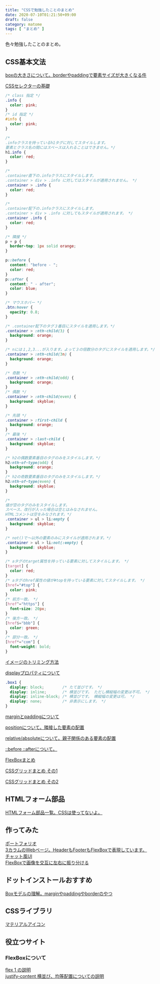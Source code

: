 ```yaml
---
title: "CSSで勉強したことのまとめ"
date: 2020-07-10T01:21:50+09:00
draft: false
category: matome
tags: [ "まとめ" ]
---
```

色々勉強したことのまとめ。  

<!--more-->

## CSS基本文法
[boxの大きさについて。borderやpaddingで要素サイズが大きくなる件](https://codepen.io/fukugit/pen/abdGLbb)  

[CSSセレクターの基礎](https://codepen.io/fukugit/pen/GRZoEZP)  
```css
/* class 指定 */
.info {
  color: pink;
}
/* id 指定 */
#info {
  color: pink;
}

/* 
.infoクラスを持っているh1タグに対してスタイルします。
要素とクラス名の間にはスペースは入れることはできません。*/
h1.info {
  color: red;
}

/* 
.container直下の.infoクラスにスタイルします。
.container > div > .info に対してはスタイルが適用されません。 */
.container > .info {
  color: red;
}

/* 
.container配下の.infoクラスにスタイルします。
.container > div > .info に対してもスタイルが適用されます。 */
.container .info {
  color: red;
}

/* 隣接 */
p + p {
  border-top: 1px solid orange;
}

p::before {
  content: "before - ";
  color: red;
}
p::after {
  content: " - after";
  color: blue;
}

/* マウスホバー */
.btn:hover {
  opacity: 0.8;
}

/* .container配下のタグ３番目にスタイルを適用します。*/
.container > :nth-child(3) {
  background: orange;
}

/* nには１,2,3...が入ります。よって３の倍数分のタグにスタイルを適用します。*/
.container > :nth-child(3n) {
  background: orange;
}

/* 奇数 */
.container > :nth-child(odd) {
  background: orange;
}
/* 偶数 */
.container > :nth-child(even) {
  background: skyblue;
}

/* 先頭 */
.container > :first-child {
  background: orange;
}
/* 最後 */
.container > :last-child {
  background: skyblue;
}

/* h2の偶数要素番目のタグのみをスタイルします。*/
h2:nth-of-type(odd) {
  background: orange;
}
/* h2の奇数要素番目のタグのみをスタイルします。*/
h2:nth-of-type(even) {
  background: skyblue;
}

/* 
値が空のタグのみをスタイルします。
スペース、改行が入った場合は空とはみなされません。
HTMLコメントは空をみなされます。*/
.container > ul > li:empty {
  background: skyblue;
}

/* not()で〜以外の要素のみにスタイルが適用されます。*/
.container > ul > li:not(:empty) {
  background: skyblue;
}

/* aタグのtarget属性を持っている要素に対してスタイルします。 */
[target] {
  color: red;
}
/* aタグのhref属性の値が#topを持っている要素に対してスタイルします。 */
[href="#top"] {
  color: pink;
}
/* 前方一致。 */
[href^="https"] {
  font-size: 20px;
}
/* 後方一致。 */
[href$="bbb"] {
  color: green;
}
/* 部分一致。 */
[href*="com"] {
  font-weight: bold;
}
```

[イメージのトリミング方法](https://codepen.io/fukugit/pen/NWxMaNz)  

[displayプロパティについて](https://codepen.io/fukugit/pen/MWKGWvp)  
```css
.box1 {
  display: block;        /* たて並びです。 */
  display: inline;       /* 横並びです。 ただし横縦幅の変更は不可。 */
  display: inline-block; /* 横並びです。 横縦幅の変更は可。 */
  display: none;         /* 非表示にします。 */
}
```

[marginとpaddingについて](https://codepen.io/fukugit/pen/VwexZox)  

[positionについて。隣接した要素の配置](https://codepen.io/fukugit/pen/abdGzJM)  

[relative/absoluteについて。親子関係のある要素の配置](https://codepen.io/fukugit/pen/zYrjdJb)  

[::before ::afterについて。](https://codepen.io/fukugit/pen/abdjxzy)  

[FlexBoxまとめ](https://codepen.io/fukugit/pen/eYJReVJ)  

[CSSグリッドまとめ その1](https://codepen.io/fukugit/pen/qBbxyyv)

[CSSグリッドまとめ その2](https://codepen.io/fukugit/pen/OJMqOPe)

## HTMLフォーム部品
[HTMLフォーム部品一覧。CSSは使ってないよ。](https://codepen.io/fukugit/pen/vYLOdBL)  

## 作ってみた
[ポートフォリオ](https://codepen.io/fukugit/pen/oNbYxmM)  
[3カラムのWebページ。HeaderもFooterもFlexBoxで表現しています。](https://codepen.io/fukugit/pen/oNbMKNq)  
[チャット風UI](https://codepen.io/fukugit/pen/yLeqPyW)  
[FlexBoxで画像を交互に左右に振り分ける](https://codepen.io/fukugit/pen/qBbJOLR)  

## ドットインストールおすすめ
[Boxモデルの理解。marginやpaddingやborderのやつ](https://dotinstall.com/lessons/basic_css_styles_v2/51218)  

## CSSライブラリ
[マテリアルアイコン](https://codepen.io/fukugit/pen/rNxWQKv)  

## 役立つサイト
### FlexBoxについて
[flex 1 の説明](https://developer.mozilla.org/ja/docs/Web/CSS/flex)  
[justify-content 横並び、均等配置についての説明](https://developer.mozilla.org/ja/docs/Web/CSS/justify-content)  
